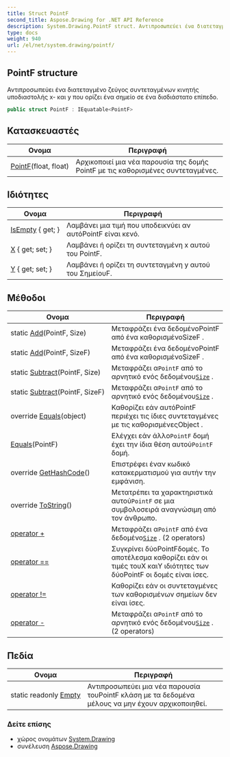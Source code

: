 ```yaml
---
title: Struct PointF
second_title: Aspose.Drawing for .NET API Reference
description: System.Drawing.PointF struct. Αντιπροσωπεύει ένα διατεταγμένο ζεύγος συντεταγμένων κινητής υποδιαστολής x και y που ορίζει ένα σημείο σε ένα δισδιάστατο επίπεδο.
type: docs
weight: 940
url: /el/net/system.drawing/pointf/
---
```

## PointF structure

Αντιπροσωπεύει ένα διατεταγμένο ζεύγος συντεταγμένων κινητής υποδιαστολής x- και y που ορίζει ένα σημείο σε ένα δισδιάστατο επίπεδο.

```csharp
public struct PointF : IEquatable<PointF>
```

## Κατασκευαστές

| Ονομα | Περιγραφή |
| --- | --- |
| [PointF](pointf/)(float, float) | Αρχικοποιεί μια νέα παρουσία της δομής PointF με τις καθορισμένες συντεταγμένες. |

## Ιδιότητες

| Ονομα | Περιγραφή |
| --- | --- |
| [IsEmpty](../../system.drawing/pointf/isempty/) { get; } | Λαμβάνει μια τιμή που υποδεικνύει αν αυτόPointF είναι κενό. |
| [X](../../system.drawing/pointf/x/) { get; set; } | Λαμβάνει ή ορίζει τη συντεταγμένη x αυτού του PointF. |
| [Y](../../system.drawing/pointf/y/) { get; set; } | Λαμβάνει ή ορίζει τη συντεταγμένη y αυτού του ΣημείουF. |

## Μέθοδοι

| Ονομα | Περιγραφή |
| --- | --- |
| static [Add](../../system.drawing/pointf/add/#add)(PointF, Size) | Μεταφράζει ένα δεδομένοPointF από ένα καθορισμένοSizeF . |
| static [Add](../../system.drawing/pointf/add/#add_1)(PointF, SizeF) | Μεταφράζει ένα δεδομένοPointF από ένα καθορισμένοSizeF . |
| static [Subtract](../../system.drawing/pointf/subtract/#subtract)(PointF, Size) | Μεταφράζει α`PointF` από το αρνητικό ενός δεδομένου[`Size`](../size/) . |
| static [Subtract](../../system.drawing/pointf/subtract/#subtract_1)(PointF, SizeF) | Μεταφράζει α`PointF` από το αρνητικό ενός δεδομένου[`Size`](../size/) . |
| override [Equals](../../system.drawing/pointf/equals/#equals_1)(object) | Καθορίζει εάν αυτόPointF περιέχει τις ίδιες συντεταγμένες με τις καθορισμένεςObject . |
| [Equals](../../system.drawing/pointf/equals/#equals)(PointF) | Ελέγχει εάν άλλο`PointF` δομή έχει την ίδια θέση αυτού`PointF` δομή. |
| override [GetHashCode](../../system.drawing/pointf/gethashcode/)() | Επιστρέφει έναν κωδικό κατακερματισμού για αυτήν την εμφάνιση. |
| override [ToString](../../system.drawing/pointf/tostring/)() | Μετατρέπει τα χαρακτηριστικά αυτού`PointF` σε μια συμβολοσειρά αναγνώσιμη από τον άνθρωπο. |
| [operator +](../../system.drawing/pointf/op_addition/#op_addition) | Μεταφράζει α`PointF` από ένα δεδομένο[`Size`](../size/) . (2 operators) |
| [operator ==](../../system.drawing/pointf/op_equality/) | Συγκρίνει δύοPointFδομές. Το αποτέλεσμα καθορίζει εάν οι τιμές τουX καιY ιδιότητες των δύοPointF οι δομές είναι ίσες. |
| [operator !=](../../system.drawing/pointf/op_inequality/) | Καθορίζει εάν οι συντεταγμένες των καθορισμένων σημείων δεν είναι ίσες. |
| [operator -](../../system.drawing/pointf/op_subtraction/#op_subtraction) | Μεταφράζει α`PointF` από το αρνητικό ενός δεδομένου[`Size`](../size/) . (2 operators) |

## Πεδία

| Ονομα | Περιγραφή |
| --- | --- |
| static readonly [Empty](../../system.drawing/pointf/empty/) | Αντιπροσωπεύει μια νέα παρουσία τουPointF κλάση με τα δεδομένα μέλους να μην έχουν αρχικοποιηθεί. |

### Δείτε επίσης

* χώρος ονομάτων [System.Drawing](../../system.drawing/)
* συνέλευση [Aspose.Drawing](../../)


